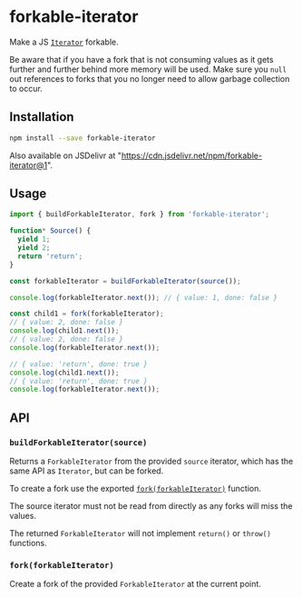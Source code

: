 # forkable-iterator

Make a JS [`Iterator`](https://developer.mozilla.org/en-US/docs/Web/JavaScript/Guide/Iterators_and_Generators#iterators) forkable.

Be aware that if you have a fork that is not consuming values as it gets further and further behind more memory will be used. Make sure you `null` out references to forks that you no longer need to allow garbage collection to occur.

## Installation

```sh
npm install --save forkable-iterator
```

Also available on JSDelivr at "https://cdn.jsdelivr.net/npm/forkable-iterator@1".

## Usage

```ts
import { buildForkableIterator, fork } from 'forkable-iterator';

function* Source() {
  yield 1;
  yield 2;
  return 'return';
}

const forkableIterator = buildForkableIterator(source());

console.log(forkableIterator.next()); // { value: 1, done: false }

const child1 = fork(forkableIterator);
// { value: 2, done: false }
console.log(child1.next());
// { value: 2, done: false }
console.log(forkableIterator.next());

// { value: 'return', done: true }
console.log(child1.next());
// { value: 'return', done: true }
console.log(forkableIterator.next());
```

## API

### `buildForkableIterator(source)`

Returns a `ForkableIterator` from the provided `source` iterator, which has the same API as `Iterator`, but can be forked.

To create a fork use the exported [`fork(forkableIterator)`](#forkforkableiterator) function.

The source iterator must not be read from directly as any forks will miss the values.

The returned `ForkableIterator` will not implement `return()` or `throw()` functions.

### `fork(forkableIterator)`

Create a fork of the provided `ForkableIterator` at the current point.
